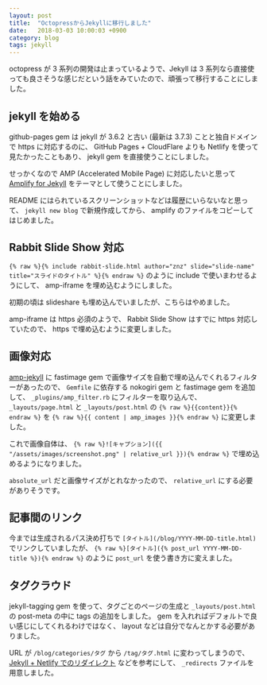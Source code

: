 ```yaml
---
layout: post
title:  "OctopressからJekyllに移行しました"
date:   2018-03-03 10:00:03 +0900
category: blog
tags: jekyll
---
```

octopress が 3 系列の開発は止まっているようで、Jekyll は 3 系列なら直接使っても良さそうな感じだという話をみていたので、頑張って移行することにしました。

<!--more-->

## jekyll を始める

github-pages gem は jekyll が 3.6.2 と古い (最新は 3.7.3) ことと独自ドメインで https に対応するのに、 GitHub Pages + CloudFlare よりも Netlify を使って見たかったこともあり、 jekyll gem を直接使うことにしました。

せっかくなので AMP (Accelerated Mobile Page) に対応したいと思って [Amplify for Jekyll](https://github.com/ageitgey/amplify) をテーマとして使うことにしました。

README にはられているスクリーンショットなどは履歴にいらないなと思って、 `jekyll new blog` で新規作成してから、 amplify のファイルをコピーしてはじめました。

## Rabbit Slide Show 対応

`{% raw %}{% include rabbit-slide.html author="znz" slide="slide-name" title="スライドのタイトル" %}{% endraw %}` のように include で使いまわせるようにして、 amp-iframe を埋め込むようにしました。

初期の頃は slideshare も埋め込んでいましたが、こちらはやめました。

amp-iframe は https 必須のようで、 Rabbit Slide Show はすでに https 対応していたので、 https で埋め込むように変更しました。

## 画像対応

[amp-jekyll](https://github.com/juusaw/amp-jekyll) に fastimage gem で画像サイズを自動で埋め込んでくれるフィルターがあったので、
`Gemfile` に依存する nokogiri gem と fastimage gem を追加して、
`_plugins/amp_filter.rb` にフィルターを取り込んで、
`_layouts/page.html` と `_layouts/post.html` の `{% raw %}{{content}}{% endraw %}` を `{% raw %}{{ content | amp_images }}{% endraw %}` に変更しました。

これで画像自体は、
`{% raw %}![キャプション]({{ "/assets/images/screenshot.png" | relative_url }}){% endraw %}`
で埋め込めるようになりました。

`absolute_url` だと画像サイズがとれなかったので、
`relative_url` にする必要がありそうです。

## 記事間のリンク

今までは生成されるパス決め打ちで `[タイトル](/blog/YYYY-MM-DD-title.html)` でリンクしていましたが、
`{% raw %}[タイトル]({% post_url YYYY-MM-DD-title %}){% endraw %}`
のように `post_url` を使う書き方に変えました。

## タグクラウド

jekyll-tagging gem を使って、タグごとのページの生成と `_layouts/post.html` の post-meta の中に tags の追加をしました。
gem を入れればデフォルトで良い感じにしてくれるわけではなく、
layout などは自分でなんとかする必要がありました。

URL が `/blog/categories/タグ` から `/tag/タグ.html` に変わってしまうので、
[Jekyll + Netlify でのリダイレクト](https://qiita.com/gatespace/items/accb418239a45834d529) などを参考にして、
`_redirects` ファイルを用意しました。
